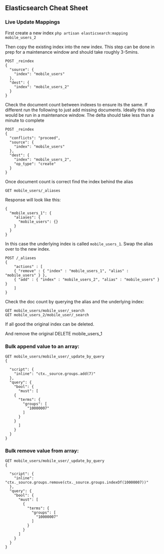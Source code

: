 ## Elasticsearch Cheat Sheet

### Live Update Mappings
First create a new index
	`php artisan elasticsearch:mapping mobile_users_2`

Then copy the existing index into the new index. This step can be done in prep for a maintenance window and should take roughly 3-5mins.

	POST _reindex
	{
	  "source": {
	    "index": "mobile_users"
	  },
	  "dest": {
	    "index": "mobile_users_2"
	  }
	}
	
Check the document count between indexes to ensure its the same. If different run the following to just add missing documents. Ideally this step would be run in a maintenance window. The delta should take less than a minute to complete

	POST _reindex
	{
	  "conflicts": "proceed",
	  "source": {
	    "index": "mobile_users"
	  },
	  "dest": {
	    "index": "mobile_users_2",
	    "op_type": "create"
	  }
	}

Once document count is correct find the index behind the alias

	GET mobile_users/_aliases
	
Response will look like this:

	{
	  "mobile_users_1": {
	    "aliases": {
	      "mobile_users": {}
	    }
	  }
	}
	
In this case the underlying index is called `mobile_users_1`. Swap the alias over to the new index. 

	POST /_aliases
	{
	    "actions" : [
		{ "remove" : { "index" : "mobile_users_1", "alias" : "mobile_users" } },
		{ "add" : { "index" : "mobile_users_2", "alias" : "mobile_users" } }
	    ]
	}
	
Check the doc count by querying the alias and the underlying index:

	GET mobile_users/mobile_user/_search
	GET mobile_users_2/mobile_user/_search
	
If all good the original index can be deleted.

And remove the original
	DELETE mobile_users_1



### Bulk append value to an array:
    GET mobile_users/mobile_user/_update_by_query
	{
	  
	  "script": {
	    "inline": "ctx._source.groups.add(7)"
	  },
	  "query": {
	    "bool": {
	      "must": [
		{
		  "terms": {
		    "groups": [
		      "10000007"
		    ]
		  }
		}
	      ]
	    }
	  }
	}
	
### Bulk remove value from array:

	GET mobile_users/mobile_user/_update_by_query
	{
	  
	  "script": {
	    "inline": "ctx._source.groups.remove(ctx._source.groups.indexOf(10000007))"
	  },
	  "query": {
	    "bool": {
	      "must": [
			{
			  "terms": {
			    "groups": [
			      "10000007"
			    ]
			  }
			}
	      ]
	    }
	  }
	}
